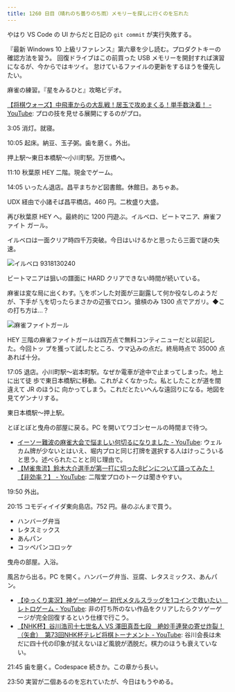 ```yaml
---
title: 1260 日目（晴れのち曇りのち雨）メモリーを探しに行くのを忘れた
---
```


やはり VS Code の UI からだと日記の `git commit` が実行失敗する。

『最新 Windows 10 上級リファレンス』第六章を少し読む。プロダクトキーの確認方法を習う。
回復ドライブはこの前買った USB メモリーを開封すれば演習になるが、今からではキツイ。
怠けているファイルの更新をするほうを優先したい。

麻雀の練習。『星をみるひと』攻略ビデオ。

[【将棋ウォーズ】中飛車からの大乱戦！居玉で攻めまくる！単手数決着！ - YouTube](https://www.youtube.com/watch?v=bbehF4T9_Aw):
プロの技を見せる展開にするのがプロ。

3:05 消灯。就寝。

10:05 起床。納豆、玉子粥。歯を磨く。外出。

押上駅～東日本橋駅～小川町駅。万世橋へ。

11:10 秋葉原 HEY 二階。現金でゲーム。

14:05 いったん退店。昌平まちかど図書館。休館日。あちゃあ。

UDX 経由で小諸そば昌平橋店。460 円。二枚盛り大盛。

再び秋葉原 HEY へ。最終的に 1200 円遊ぶ。イルベロ、ビートマニア、麻雀ファイト
ガール。

イルベロは一面クリア時四千万突破。今日はいけるかと思ったら三面で謎の失速。

![イルベロ 9318130240](https://pbs.twimg.com/media/F76JHxkaQAAPbSC?format=jpg&name=small)

ビートマニアは狙いの譜面に HARD クリアできない時間が続いている。

麻雀は変な局に出くわす。🀛をポンした対面が三副露して何か役なしのようだが、下手が
🀛を切ったらまさかの辺張でロン。搶槓のみ 1300 点でアガリ。◆この打ち方は…？

![麻雀ファイトガール](https://pbs.twimg.com/media/F76J9NZbsAA-qfl?format=jpg&name=small)

HEY 三階の麻雀ファイトガールは四万点で無料コンティニューだと以前記した。今回トッ
プを獲って試したところ、ウマ込みの点だ。終局時点で 35000 点あれば十分。

17:05 退店。小川町駅～岩本町駅。なぜか電車が途中で止まってしまった。地上に出て徒
歩で東日本橋駅に移動。これがよくなかった。私としたことが道を間違えて JR のほうに
向かってしまう。これだとたいへんな遠回りになる。地図を見てゲンナリする。

東日本橋駅～押上駅。

とぼとぼと曳舟の部屋に戻る。PC を開いてワゴンセールの時間まで待つ。

* [イーソー難波の麻雀大会で悩ましい何切るになりました - YouTube](https://www.youtube.com/watch?v=MhEbUra0jdE):
  ウェルカム牌が少ないとはいえ、堀内プロと同じ打牌を選択する人はけっこういると思う。述べられたことと同じ理由で。
* [【M雀鬼流】鈴木大介選手が第一打に切った8ピンについて語ってみた！【非効率？】 - YouTube](https://www.youtube.com/watch?v=LMvDNwKL-m4):
  二階堂プロのトークは聞きやすい。

19:50 外出。

20:15 コモディイイダ東向島店。752 円。昼のぶんまで買う。

* ハンバーグ弁当
* レタスミックス
* あんパン
* コッペパンコロッケ

曳舟の部屋。入浴。

風呂から出る。PC を開く。ハンバーグ弁当、豆腐、レタスミックス、あんパン。

* [【ゆっくり実況】神ゲーof神ゲー 初代メタルスラッグを1コインで救いたい　レトロゲーム - YouTube](https://www.youtube.com/watch?v=tU5jAZkhD-A):
  非の打ち所のない作品をクリアしたらクソゲーゲージが完全回復するという仕様で行こう。
* [【NHK杯】谷川浩司十七世名人 VS 澤田真吾七段　絶妙手連発の寄せ炸裂！（矢倉）　第73回NHK杯テレビ将棋トーナメント - YouTube](https://www.youtube.com/watch?v=g2jzrSRtoOQ):
  谷川会長は未だに四十代の印象が拭えないほど風貌が洒脱だ。棋力のほうも衰えていない。

21:45 歯を磨く。Codespace 続きか。この章から長い。

23:50 実習が二個あるのを忘れていたが、今日はもうやめる。

